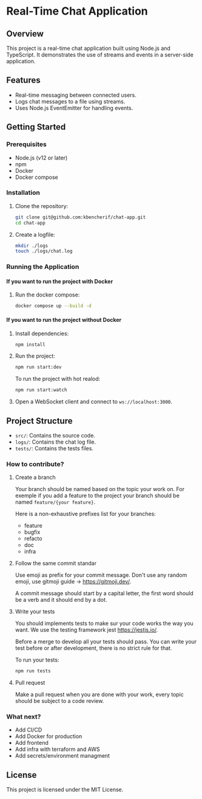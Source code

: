 # Real-Time Chat Application

## Overview

This project is a real-time chat application built using Node.js and TypeScript. It demonstrates the use of streams and events in a server-side application.

## Features

- Real-time messaging between connected users.
- Logs chat messages to a file using streams.
- Uses Node.js EventEmitter for handling events.

## Getting Started

### Prerequisites

- Node.js (v12 or later)
- npm
- Docker
- Docker compose

### Installation

1. Clone the repository:

   ```bash
   git clone git@github.com:kbencherif/chat-app.git
   cd chat-app
   ```
2. Create a logfile:
    ```bash
    mkdir ./logs
    touch ./logs/chat.log
    ```

### Running the Application

#### If you want to run the project with Docker
1. Run the docker compose:
    ```bash
    docker compose up --build -d
    ```

#### If you want to run the project without Docker
1. Install dependencies:

   ```bash
   npm install
   ```
   
2. Run the project:
    ```bash
    npm run start:dev
    ```
    To run the project with hot realod:
    ```bash
    npm run start:watch
    ```

2. Open a WebSocket client and connect to `ws://localhost:3000`.

## Project Structure

- `src/`: Contains the source code.
- `logs/`: Contains the chat log file.
- `tests/`: Contains the tests files.

### How to contribute?

1. Create a branch

    Your branch should be named based on the topic your work on.
    For exemple if you add a feature to the project your branch should be named ```feature/{your feature}```.
    
    Here is a non-exhaustive prefixes list for your branches:
    - feature
    - bugfix
    - refacto
    - doc
    - infra
    
2. Follow the same commit standar

    Use emoji as prefix for your commit message. Don't use any random emoji, use gitmoji guide -> https://gitmoji.dev/.

    A commit message should start by a capital letter, the first word should be a verb and it should end by a dot.

3. Write your tests

    You should implements tests to make sur your code works the way you want. We use the testing framework jest https://jestjs.io/.

    Before a merge to develop all your tests should pass.
    You can write your test before or after development, there is no strict rule for that.
    
    To run your tests:
    ```bash
    npm run tests
    ```

4. Pull request

    Make a pull request when you are done with your work, every topic should be subject to a code review.


### What next?

- Add CI/CD
- Add Docker for production
- Add frontend
- Add infra with terraform and AWS
- Add secrets/environment managment

## License

This project is licensed under the MIT License.
